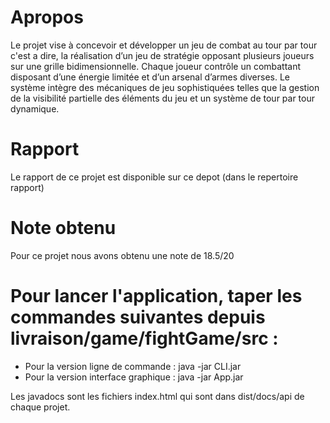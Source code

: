 # Apropos
 Le projet vise à concevoir et développer un jeu de combat au tour par tour c'est a dire, la réalisation
 d’un jeu de stratégie opposant plusieurs joueurs sur une grille bidimensionnelle. Chaque joueur contrôle
 un combattant disposant d’une énergie limitée et d’un arsenal d’armes diverses. Le système intègre
 des mécaniques de jeu sophistiquées telles que la gestion de la visibilité partielle des éléments du jeu
 et un système de tour par tour dynamique.

 # Rapport
  Le rapport de ce projet est disponible sur ce depot (dans le repertoire rapport)

# Note obtenu
  Pour ce projet nous avons obtenu une note de 18.5/20


# Pour lancer l'application, taper les commandes suivantes depuis livraison/game/fightGame/src :
 - Pour la version ligne de commande : java -jar CLI.jar
 - Pour la version interface graphique : java -jar App.jar
    

Les javadocs sont les fichiers index.html qui sont dans dist/docs/api de chaque projet.
